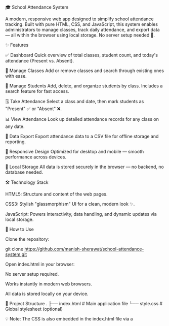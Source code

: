 🎓 School Attendance System

A modern, responsive web app designed to simplify school attendance tracking. Built with pure HTML, CSS, and JavaScript, this system enables administrators to manage classes, track daily attendance, and export data — all within the browser using local storage. No server setup needed 🚀.

✨ Features

✅ Dashboard
Quick overview of total classes, student count, and today's attendance (Present vs. Absent).

🏫 Manage Classes
Add or remove classes and search through existing ones with ease.

👥 Manage Students
Add, delete, and organize students by class. Includes a search feature for fast access.

🗓️ Take Attendance
Select a class and date, then mark students as "Present" ✅ or "Absent" ❌.

📊 View Attendance
Look up detailed attendance records for any class on any date.

📁 Data Export
Export attendance data to a CSV file for offline storage and reporting.

📱 Responsive Design
Optimized for desktop and mobile — smooth performance across devices.

💾 Local Storage
All data is stored securely in the browser — no backend, no database needed.

🛠️ Technology Stack

HTML5: Structure and content of the web pages.

CSS3: Stylish "glassmorphism" UI for a clean, modern look ✨.

JavaScript: Powers interactivity, data handling, and dynamic updates via local storage.

🚀 How to Use

Clone the repository:

git clone https://github.com/manish-sherawat/school-attendance-system.git


Open index.html in your browser:

No server setup required.

Works instantly in modern web browsers.

All data is stored locally on your device.

📁 Project Structure
.
├── index.html     # Main application file
└── style.css      # Global stylesheet (optional)


💡 Note: The CSS is also embedded in the index.html file via a <style> tag. The style.css is included to follow best practices for separation of concerns.

🎨 Customization

Easily tailor the system to your needs:

🎨 Theme: Change colors, fonts, and design via CSS variables in the :root selector.

🏷️ Branding: Replace the app logo and header with your school’s branding.

🧠 Functionality: Extend the JavaScript to support more features or integrate with a backend/database.

🤝 Contributing

Contributions are welcome! If you have ideas or feature suggestions:

Open an issue

Submit a pull request

Let’s make this tool even better together 💡

📄 License

This project is open-source and free to use under the MIT License
.
Feel free to use, modify, and share 🎉
